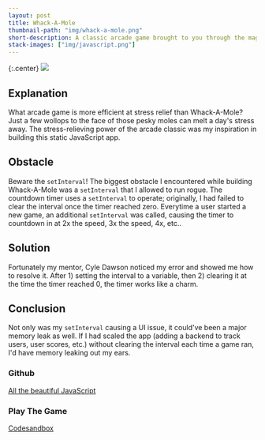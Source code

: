 ```yaml
---
layout: post
title: Whack-A-Mole
thumbnail-path: "img/whack-a-mole.png"
short-description: A classic arcade game brought to you through the magic of pure vanilla JavaScript.
stack-images: ["img/javascript.png"]
---
```


{:.center}
[<img src="/img/whack-a-mole.png">](https://github.com/tcburns24/whack-a-mole)

## Explanation

What arcade game is more efficient at stress relief than Whack-A-Mole? Just a few wollops to the face of those pesky moles can melt a day's stress away. The stress-relieving power of the arcade classic was my inspiration in building this static JavaScript app.

## Obstacle

Beware the `setInterval`! The biggest obstacle I encountered while building Whack-A-Mole was a `setInterval` that I allowed to run rogue. The countdown timer uses a `setInterval` to operate; originally, I had failed to clear the interval once the timer reached zero. Everytime a user started a new game, an additional `setInterval` was called, causing the timer to countdown in at 2x the speed, 3x the speed, 4x, etc..

## Solution

Fortunately my mentor, Cyle Dawson noticed my error and showed me how to resolve it. After 1) setting the interval to a variable, then 2) clearing it at the time the timer reached 0, the timer works like a charm.

## Conclusion

Not only was my `setInterval` causing a UI issue, it could've been a major memory leak as well. If I had scaled the app (adding a backend to track users, user scores, etc.) without clearing the interval each time a game ran, I'd have memory leaking out my ears.

### Github

[All the beautiful JavaScript](https://github.com/tcburns24/whack-a-mole)

### Play The Game

[Codesandbox](https://ck89wr.csb.app/)
